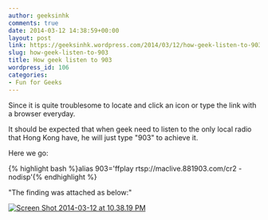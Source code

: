 ```yaml
---
author: geeksinhk
comments: true
date: 2014-03-12 14:38:59+00:00
layout: post
link: https://geeksinhk.wordpress.com/2014/03/12/how-geek-listen-to-903/
slug: how-geek-listen-to-903
title: How geek listen to 903
wordpress_id: 106
categories:
- Fun for Geeks
---
```


Since it is quite troublesome to locate and click an icon or type the link with a browser everyday.

It should be expected that when geek need to listen to the only local radio that Hong Kong have, he will just type "903" to achieve it.

Here we go:


{% highlight bash %}alias 903='ffplay rtsp://maclive.881903.com/cr2 -nodisp'{% endhighlight %}


"The finding was attached as below:"
<!--more-->


[![Screen Shot 2014-03-12 at 10.38.19 PM](http://geeksinhk.files.wordpress.com/2014/03/screen-shot-2014-03-12-at-10-38-19-pm.png?w=300)](http://geeksinhk.files.wordpress.com/2014/03/screen-shot-2014-03-12-at-10-38-19-pm.png)
